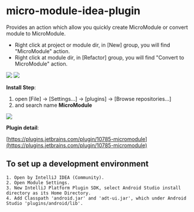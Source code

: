 # micro-module-idea-plugin
Provides an action which allow you quickly create MicroModule or convert module to MicroModule.
* Right click at project or module dir, in [New] group, you will find "MicroModule" action.
* Right click at module dir, in [Refactor] group, you will find "Convert to MicroModule" action.

<img src='https://github.com/EastWoodYang/MicroModule/blob/master/picture/3-1.png'/>

<img src='https://github.com/EastWoodYang/MicroModule/blob/master/picture/3-2.png'/>

**Install Step**: 
1. open [File] -> [Settings...] -> [plugins] -> [Browse repositories...]
2. and search name **MicroModule**

<img src='https://github.com/EastWoodYang/MicroModule/blob/master/picture/4.png'/>

**Plugin detail**: 

[https://plugins.jetbrains.com/plugin/10785-micromodule](https://plugins.jetbrains.com/plugin/10785-micromodule)


## To set up a development environment
    1. Open by IntelliJ IDEA (Community).
    2. Open Module Settings.
    3. New IntelliJ Platform Plugin SDK, select Android Studio install directory as its Home Directory.
    4. Add Classpath 'android.jar' and 'adt-ui.jar', which under Android Studio 'plugins/android/lib'.
